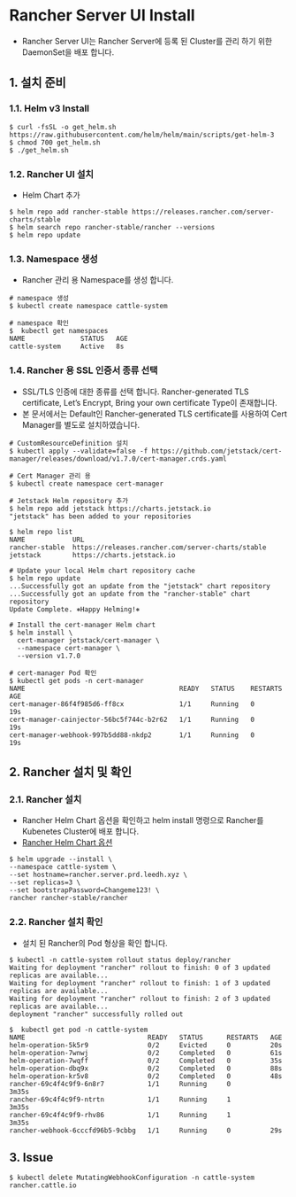 # Rancher Server UI Install 

- Rancher Server UI는 Rancher Server에 등록 된 Cluster를 관리 하기 위한 DaemonSet을 배포 합니다.

## 1. 설치 준비

### 1.1. Helm v3 Install 
```
$ curl -fsSL -o get_helm.sh https://raw.githubusercontent.com/helm/helm/main/scripts/get-helm-3
$ chmod 700 get_helm.sh
$ ./get_helm.sh
```

### 1.2. Rancher UI 설치

- Helm Chart 추가

```
$ helm repo add rancher-stable https://releases.rancher.com/server-charts/stable
$ helm search repo rancher-stable/rancher --versions
$ helm repo update
```

### 1.3. Namespace 생성

- Rancher 관리 용 Namespace를 생성 합니다.

```
# namespace 생성
$ kubectl create namespace cattle-system

# namespace 확인
$  kubectl get namespaces
NAME              STATUS   AGE
cattle-system     Active   8s
```

### 1.4. Rancher 용 SSL 인증서 종류 선택

-   SSL/TLS 인증에 대한 종류를 선택 합니다. Rancher-generated TLS certificate, Let’s Encrypt, Bring your own certificate Type이 존재합니다.
-   본 문서에서는 Default인 Rancher-generated TLS certificate를 사용하여 Cert Manager를 별도로 설치하였습니다.


```
# CustomResourceDefinition 설치
$ kubectl apply --validate=false -f https://github.com/jetstack/cert-manager/releases/download/v1.7.0/cert-manager.crds.yaml

# Cert Manager 관리 용 
$ kubectl create namespace cert-manager

# Jetstack Helm repository 추가
$ helm repo add jetstack https://charts.jetstack.io
"jetstack" has been added to your repositories

$ helm repo list
NAME            URL
rancher-stable  https://releases.rancher.com/server-charts/stable
jetstack        https://charts.jetstack.io

# Update your local Helm chart repository cache
$ helm repo update
...Successfully got an update from the "jetstack" chart repository
...Successfully got an update from the "rancher-stable" chart repository
Update Complete. ⎈Happy Helming!⎈

# Install the cert-manager Helm chart
$ helm install \
  cert-manager jetstack/cert-manager \
  --namespace cert-manager \
  --version v1.7.0

# cert-manager Pod 확인
$ kubectl get pods -n cert-manager
NAME                                       READY   STATUS    RESTARTS   AGE
cert-manager-86f4f985d6-ff8cx              1/1     Running   0          19s
cert-manager-cainjector-56bc5f744c-b2r62   1/1     Running   0          19s
cert-manager-webhook-997b5dd88-nkdp2       1/1     Running   0          19s
```


## 2. Rancher 설치 및 확인

### 2.1. Rancher 설치

-   Rancher Helm Chart 옵션을 확인하고 helm install 명령으로 Rancher를 Kubenetes Cluster에 배포 합니다.
-   [Rancher Helm Chart 옵션](https://rancher.com/docs/rancher/v2.x/en/installation/install-rancher-on-k8s/chart-options/#external-tls-termination)

```
$ helm upgrade --install \
--namespace cattle-system \
--set hostname=rancher.server.prd.leedh.xyz \
--set replicas=3 \
--set bootstrapPassword=Changeme123! \
rancher rancher-stable/rancher
```

### 2.2. Rancher 설치 확인

-   설치 된 Rancher의 Pod 형상을 확인 합니다.

```
$ kubectl -n cattle-system rollout status deploy/rancher
Waiting for deployment "rancher" rollout to finish: 0 of 3 updated replicas are available...
Waiting for deployment "rancher" rollout to finish: 1 of 3 updated replicas are available...
Waiting for deployment "rancher" rollout to finish: 2 of 3 updated replicas are available...
deployment "rancher" successfully rolled out

$  kubectl get pod -n cattle-system
NAME                               READY   STATUS      RESTARTS   AGE
helm-operation-5k5r9               0/2     Evicted     0          20s
helm-operation-7wnwj               0/2     Completed   0          61s
helm-operation-7wqff               0/2     Completed   0          35s
helm-operation-dbq9x               0/2     Completed   0          88s
helm-operation-kr5v8               0/2     Completed   0          48s
rancher-69c4f4c9f9-6n8r7           1/1     Running     0          3m35s
rancher-69c4f4c9f9-ntrtn           1/1     Running     1          3m35s
rancher-69c4f4c9f9-rhv86           1/1     Running     1          3m35s
rancher-webhook-6cccfd96b5-9cbbg   1/1     Running     0          29s
```


## 3. Issue

```
$ kubectl delete MutatingWebhookConfiguration -n cattle-system rancher.cattle.io
```
